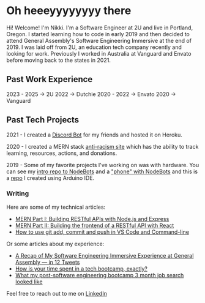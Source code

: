 # Oh heeeyyyyyyyy there

Hi! Welcome! I'm Nikki. I'm a Software Engineer at 2U and live in Portland, Oregon. I started learning how to code in early 2019 and then decided to attend General Assembly's Software Engineering Immersive at the end of 2019. I was laid off from 2U, an education tech company recently and looking for work. Previously I worked in Australia at Vanguard and Envato before moving back to the states in 2021.

## Past Work Experience

2023 - 2025 -> 2U
2022 -> Dutchie
2020 - 2022 -> Envato
2020 -> Vanguard

## Past Tech Projects

2021 - I created a [Discord Bot](https://github.com/nikkiricks/discord-bot) for my friends and hosted it on Heroku.

2020 - I created a MERN stack [anti-racism site](https://github.com/nikkiricks/anti-racism-work) which has the ability to track learning, resources, actions, and donations.

2019 - Some of my favorite projects I've working on was with hardware. You can see my [intro repo to NodeBots](https://github.com/nikkiricks/Node_Bots) and a ["phone" with NodeBots](https://github.com/nikkiricks/Sloane-Phone-Node) and this is a [repo](https://github.com/nikkiricks/Sloane-Phone-Arduino) I created using Arduino IDE.

### Writing

Here are some of my technical articles:
- [MERN Part I: Building RESTful APIs with Node.js and Express](https://medium.com/weekly-webtips/building-restful-apis-with-node-js-and-express-a9f648219f5b)
- [MERN Part II: Building the frontend of a RESTful API with React](https://nikki-ricks.medium.com/mern-part-ii-building-the-frontend-of-a-restful-api-with-react-d10f11a9f19c)
- [How to use git add, commit and push in VS Code and Command-line](https://nikki-ricks.medium.com/how-to-use-git-add-commit-and-push-in-vs-code-and-command-line-35c0e8c47b62)

Or some articles about my experience: 
- [A Recap of My Software Engineering Immersive Experience at General Assembly — in 12 Tweets](https://medium.com/dev-genius/a-recap-of-my-software-engineering-immersive-experience-at-general-assembly-in-12-tweets-d750fa95c766) 
- [How is your time spent in a tech bootcamp, exactly?](https://medium.com/dev-genius/how-is-your-time-spent-in-a-tech-bootcamp-exactly-6d2e1911a3fd) 
- [What my post-software engineering bootcamp 3 month job search looked like](https://medium.com/dev-genius/what-my-post-software-engineering-bootcamp-3-month-job-search-looked-like-d037d474093d)

Feel free to reach out to me on [LinkedIn](https://www.linkedin.com/in/nikki-ricks/)
